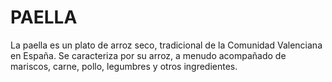 # PAELLA
La paella es un plato de arroz seco, tradicional de la Comunidad Valenciana en España. Se caracteriza por su arroz, a menudo acompañado de mariscos, carne, pollo, legumbres y otros ingredientes. 

